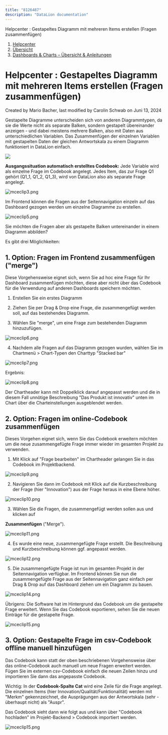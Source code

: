 ```yaml
---
title: "8126487"
description: "DataLion documentation"
---
```


Helpcenter : Gestapeltes Diagramm mit mehreren Items erstellen (Fragen zusammenfügen)  

1.  [Helpcenter](index.html)
2.  [Übersicht](2982609.html)
3.  [Dashboards & Charts – Übersicht & Anleitungen](3539109.html)

# Helpcenter : Gestapeltes Diagramm mit mehreren Items erstellen (Fragen zusammenfügen)

Created by Mario Bacher, last modified by Carolin Schwab on Juni 13, 2024

Gestapelte Diagramme unterscheiden sich von anderen Diagrammtypen, da sie die Werte nicht als separate Balken, sondern gestapelt übereinander anzeigen - und dabei meistens mehrere Balken, also mit Daten aus unterschiedlichen Variablen. Das Zusammenfügen der einzelnen Variablen mit gestapelten Daten der gleichen Antwortskala zu einem Diagramm funktioniert in DataLion einfach.

![](/img/8290315?width=535)

**Ausgangssituation automatisch erstelltes Codebook:** Jede Variable wird als einzelne Frage im Codebook angelegt. Jedes Item, das zur Frage Q1 gehört (Q1\_1, Q1\_2, Q1\_3), wird von DataLion also als separate Frage angelegt.

![mceclip3.png](/img/8290321?width=760)

Im Frontend können die Fragen aus der Seitennavigation einzeln auf das Dashboard gezogen werden um einzelne Diagramme zu erstellen. 

![mceclip5.png](/img/8290327?width=264)

Sie möchten die Fragen aber als gestapelte Balken untereinander in einem Diagramm abbilden?

Es gibt drei Möglichkeiten: 

## 1\. Option: Fragen im Frontend zusammenfügen ("merge")

Diese Vorgehensweise eignet sich, wenn Sie ad hoc eine Frage für Ihr Dashboard zusammenfügen möchten, diese aber nicht über das Codebook für die Verwendung auf anderen Dashboards speichern möchten. 

1.  Erstellen Sie ein erstes Diagramm
    
2.  Ziehen Sie per Drag & Drop eine Frage, die zusammengefügt werden soll, auf das bestehendes Diagramm.
    
3.  Wählen Sie "merge", um eine Frage zum bestehenden Diagramm hinzuzufügen. 
    

![mceclip6.png](/img/8290333?width=760)

4.  Nachdem alle Fragen auf das Diagramm gezogen wurden, wählen Sie im Chartmenü > Chart-Typen den Charttyp "Stacked bar"
    

![mceclip7.png](/img/8290339?width=729)

Ergebnis:

![mceclip8.png](/img/8290345?width=576)

Der Chartheader kann mit Doppelklick darauf angepasst werden und die in diesem Fall unnötige Beschreibung "Das Produkt ist innovativ" unten im Chart über die Charteinstellungen ausgeblendet werden. 

## 2\. Option: Fragen im online-Codebook zusammenfügen

Dieses Vorgehen eignet sich, wenn Sie das Codebook erweitern möchten um die neue zusammengefügte Frage immer wieder im gesamten Projekt zu verwenden. 

1.  Mit Klick auf "Frage bearbeiten" im Chartheader gelangen Sie in das Codebook im Projektbackend. 
    

![mceclip9.png](/img/8290351?width=411)

2.  Navigieren Sie dann im Codebook mit Klick auf die Kurzbeschreibung der Frage (hier "Innovation") aus der Frage heraus in eine Ebene höher. 
    

![mceclip10.png](/img/8290357?width=356)

3.  Wählen Sie die Fragen, die zusammengefügt werden sollen aus und klicken auf
    

**Zusammenfügen** ("Merge"). 

![mceclip11.png](/img/8290363?width=486)

4.  Es wurde eine neue, zusammengefügte Frage erstellt. Die Beschreibung und Kurzbeschreibung können ggf. angepasst werden. 
    

![mceclip12.png](/img/8290369?width=760)

5.  Die zusammengefügte Frage ist nun im gesamten Projekt in der Seitennavigation verfügbar. Im Frontend können Sie nun die zusammengefügte Frage aus der Seitennavigation ganz einfach per Drag & Drop auf das Dashboard ziehen um ein Diagramm zu bauen. 
    

![mceclip14.png](/img/8290375?width=760)

Übrigens: Die Software hat im Hintergrund das Codebook um die gestapelte Frage erweitert. Wenn Sie das Codebook exportieren, sehen Sie die neuen Einträge für die gestapelte Frage. 

![mceclip15.png](/img/8290381?width=760)

## 3\. Option: Gestapelte Frage im csv-Codebook offline manuell hinzufügen

Das Codebook kann statt der oben beschriebenen Vorgehensweise über das online-Codebook auch manuell um neue Fragen erweitert werden. Fügen Sie im externen csv-Codebook einfach die neuen Zeilen hinzu und importieren Sie dann das angepasste Codebook. 

Wichtig: In der **Codebook-Spalte Cat** wird eine Zeile für die Frage angelegt. Die einzelnen Items (hier Innovation/Qualität/Funktionalität) werden mit "Merkm" gekennzeichnet, die Ausprägungen aus der Antwortskala (sehr -  überhaupt nicht) als "Auspr". 

Das Codebook sieht dann wie folgt aus und kann über "Codebook hochladen" im Projekt-Backend > Codebook importiert werden. 

![mceclip15.png](/img/8290381?width=760)